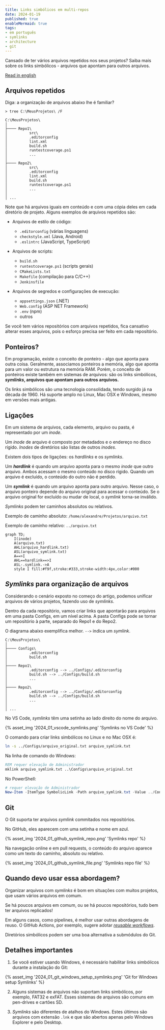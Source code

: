 ```yaml
---
title: Links simbólicos em multi-repos
date: 2024-01-19
published: true
enableMermaid: true
tags:
- em português
- symlinks
- architecture
- git
---
```

Cansado de ter vários arquivos repetidos nos seus projetos? Saiba mais sobre os links simbólicos - arquivos que apontam para outros arquivos.

<!-- excerpt -->

[Read in english](../symlinks-for-multi-repos)

## Arquivos repetidos

Diga: a organização de arquivos abaixo lhe é familiar?

```
> tree C:\MeusProjetos\ /F

C:\MeusProjetos\
│
├──── Repo1\
│          src\
│          .editorconfig
│          lint.xml
│          build.sh
│          runtestcoverage.ps1
│          ...
│
├──── Repo2\
│          src\
│          .editorconfig
│          lint.xml
│          build.sh
│          runtestcoverage.ps1
│          ...
│
│ ...
```

Note que há arquivos iguais em conteúdo e com uma cópia deles em cada diretório de projeto. Alguns exemplos de arquivos repetidos são:

- Arquivos de estilo de código:
  - `.editorconfig` (várias linguagens)
  - `checkstyle.xml` (Java, Android)
  - `.eslintrc` (JavaScript, TypeScript)

- Arquivos de scripts:
  - `build.sh`
  - `runtestcoverage.ps1` (scripts gerais)
  - `CMakeLists.txt`
  - `Makefile` (compilação para C/C++)
  - `Jenkinsfile`

- Arquivos de segredos e configurações de execução:
  - `appsettings.json` (.NET)
  - `Web.config` (ASP NET Framework)
  - `.env` (npm)
  - outros

Se você tem vários repositórios com arquivos repetidos, fica cansativo alterar esses arquivos, pois o esforço precisa ser feito em cada repositório.

## Ponteiros?

Em programação, existe o conceito de ponteiro - algo que aponta para outra coisa. Geralmente, associamos ponteiros a memória, algo que aponta para um valor ou estrutura na memória RAM. Porém, o conceito de ponteiros existe também em sistemas de arquivos: são os links simbólicos, ***symlinks*, arquivos que apontam para outros arquivos.**

Os links simbólicos são uma tecnologia consolidada, tendo surgido já na década de 1960. Há suporte amplo no Linux, Mac OSX e Windows, mesmo em versões mais antigas.

## Ligações

Em um sistema de arquivos, cada elemento, arquivo ou pasta, é representado por um *inode*.

Um *inode* de arquivo é composto por metadados e o endereço no disco rígido. *Inodes* de diretórios são listas de outros *inodes*.

Existem dois tipos de ligações: os *hardlinks* e os *symlinks*.

Um ***hardlink*** é quando um arquivo aponta para o mesmo *inode* que outro arquivo. Ambos acessam o mesmo conteúdo no disco rígido. Quando um arquivo é excluído, o conteúdo do outro não é perdido.

Um ***symlink*** é quando um arquivo aponta para outro arquivo. Nesse caso, o arquivo ponteiro depende do arquivo original para acessar o conteúdo. Se o arquivo original for excluído ou mudar de local, o *symlink* torna-se inválido.

*Symlinks* podem ter caminhos absolutos ou relativos.

Exemplo de caminho absoluto: `/home/alexandre/Projetos/arquivo.txt`

Exemplo de caminho relativo: `../arquivo.txt`

```mermaid
graph TD;
    I(inode)
    A(arquivo.txt)
    AHL(arquivo_hardlink.txt)
    ASL(arquivo_symlink.txt)
    A==>I
    AHL==hardlink==>I
    ASL-.symlink.->A
    style I fill:#f9f,stroke:#333,stroke-width:4px,color:#000
```

## *Symlinks* para organização de arquivos

Considerando o cenário exposto no começo do artigo, podemos unificar arquivos de vários projetos, fazendo uso de *symlinks*.

Dentro da cada repositório, vamos criar links que apontarão para arquivos em uma pasta Configs, em um nível acima. A pasta Configs pode se tornar um repositório à parte, separado do Repo1 e do Repo2.

O diagrama abaixo exemplifica melhor. `-->` indica um *symlink*.

```
C:\MeusProjetos\
│
├──── Configs\
│          .editorconfig
│          build.sh
│
├──── Repo1\
│          .editorconfig --> ../Configs/.editorconfig
│          build.sh --> ../Configs/build.sh
│          ...
│
├──── Repo2\
│          .editorconfig --> ../Configs/.editorconfig
│          build.sh --> ../Configs/build.sh
│          ...
│
│ ...
```

No VS Code, *symlinks* têm uma setinha ao lado direito do nome do arquivo.

{% asset_img '2024_01_vscode_symlinks.png' 'Symlinks no VS Code' %}

O comando para criar links simbólicos no Linux e no Mac OSX é:

```bash
ln -s ../Configs/arquivo_original.txt arquivo_symlink.txt
```

Na linha de comando do Windows:

```bat
REM requer elevação de Administrador
mklink arquivo_symlink.txt ..\Configs\arquivo_original.txt
```

No PowerShell:

```ps1
# requer elevação de Administrador
New-Item -ItemType SymbolicLink -Path arquivo_symlink.txt -Value ../Configs/arquivo_original.txt
```

## Git

O Git suporta ter arquivos *symlink* commitados nos repositórios.

No GitHub, eles aparecem com uma setinha e nome em azul.

{% asset_img '2024_01_github_symlink_repo.png' 'Symlinks repo' %}

Na navegação online e em pull requests, o conteúdo do arquivo aparece como um texto do caminho, absoluto ou relativo.

{% asset_img '2024_01_github_symlink_file.png' 'Symlinks repo file' %}

## Quando devo usar essa abordagem?

Organizar arquivos com *symlinks* é bom em situações com muitos projetos, que usam vários arquivos em comum.

Se há poucos arquivos em comum, ou se há poucos repositórios, tudo bem ter arquivos replicados!

Em alguns casos, como pipelines, é melhor usar outras abordagens de reuso. O GitHub Actions, por exemplo, sugere adotar [*reusable workflows*](https://github.blog/2022-02-10-using-reusable-workflows-github-actions/).

Diretórios simbólicos podem ser uma boa alternativa a submódulos do Git.

## Detalhes importantes

1) Se você estiver usando Windows, é necessário habilitar links simbólicos durante a instalação do Git:

{% asset_img '2024_01_git_windows_setup_symlinks.png' 'Git for Windows setup Symlinks' %}

2) Alguns sistemas de arquivos não suportam links simbólicos, por exemplo, FAT32 e exFAT. Esses sistemas de arquivos são comuns em pen-drives e cartões SD.

3) *Symlinks* são diferentes de atalhos do Windows. Estes últimos são arquivos com extensão `.lnk` e que são abertos apenas pelo Windows Explorer e pelo Desktop.

